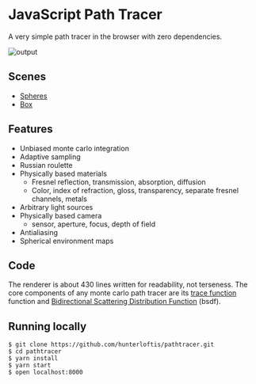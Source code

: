 # JavaScript Path Tracer

A very simple path tracer in the browser with zero dependencies.

![output](https://user-images.githubusercontent.com/364501/27105261-c4fc70c4-5043-11e7-98d7-3b39d1d7fe65.png)

## Scenes

- [Spheres](https://hunterloftis.github.io/pathtracer/?scene=spheres)
- [Box](https://hunterloftis.github.io/pathtracer/?scene=box)

## Features

- Unbiased monte carlo integration
- Adaptive sampling
- Russian roulette
- Physically based materials
  - Fresnel reflection, transmission, absorption, diffusion
  - Color, index of refraction, gloss, transparency, separate fresnel channels, metals
- Arbitrary light sources
- Physically based camera
  - sensor, aperture, focus, depth of field
- Antialiasing
- Spherical environment maps

## Code

The renderer is about 430 lines written for readability, not terseness.
The core components of any monte carlo path tracer are its
[trace function](https://github.com/hunterloftis/pathtracer/blob/gh-pages/scripts/tracer.js#L81) function
and
[Bidirectional Scattering Distribution Function](https://github.com/hunterloftis/pathtracer/blob/gh-pages/scripts/material.js#L16) (bsdf).

## Running locally

```
$ git clone https://github.com/hunterloftis/pathtracer.git
$ cd pathtracer
$ yarn install
$ yarn start
$ open localhost:8000
```